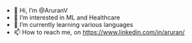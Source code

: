 - 👋 Hi, I’m @AruranV
- 👀 I’m interested in ML and Healthcare
- 🌱 I’m currently learning various languages
- 📫 How to reach me, on https://www.linkedin.com/in/aruran/

<!---
AruranV/AruranV is a ✨ special ✨ repository because its `README.md` (this file) appears on your GitHub profile.
You can click the Preview link to take a look at your changes.
--->
